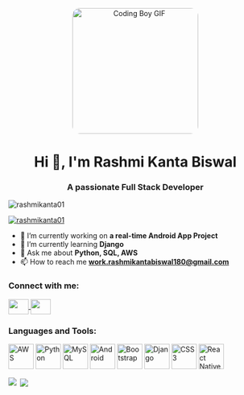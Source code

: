 <!-- Welcome Animation (square and centered) -->
<p align="center">
  <img src="https://i.giphy.com/media/qgQUggAC3Pfv687qPC/giphy.webp" width="250" height="250" style="border-radius:15px;" alt="Coding Boy GIF">
</p>

<h1 align="center">Hi 👋, I'm Rashmi Kanta Biswal</h1>
<h3 align="center">A passionate Full Stack Developer</h3>

<!-- Profile Views -->
<p align="left">
  <img src="https://komarev.com/ghpvc/?username=rashmikanta01&label=Profile%20views&color=0e75b6&style=flat" alt="rashmikanta01" />
</p>

<!-- Trophies -->
<p align="left">
  <a href="https://github.com/ryo-ma/github-profile-trophy">
    <img src="https://github-profile-trophy.vercel.app/?username=rashmikanta01" alt="rashmikanta01" />
  </a>
</p>

- 🔭 I’m currently working on **a real-time Android App Project**
- 🌱 I’m currently learning **Django**
- 💬 Ask me about **Python, SQL, AWS**
- 📫 How to reach me **work.rashmikantabiswal180@gmail.com**

<h3 align="left">Connect with me:</h3>
<p align="left">
<a href="https://linkedin.com/in/rashmi kanta biswal" target="blank">
  <img align="center" src="https://raw.githubusercontent.com/rahuldkjain/github-profile-readme-generator/master/src/images/icons/Social/linked-in-alt.svg" height="30" width="40" />
</a>
<a href="https://www.leetcode.com/rashmikanta01" target="blank">
  <img align="center" src="https://raw.githubusercontent.com/rahuldkjain/github-profile-readme-generator/master/src/images/icons/Social/leet-code.svg" height="30" width="40" />
</a>
</p>

<h3 align="left">Languages and Tools:</h3>
<p align="left">
<a href="https://aws.amazon.com" target="_blank"><img src="https://media.giphy.com/media/kH1DBkPNyZPOk0BxrM/giphy.gif" width="50" height="50" alt="AWS"/></a>
<a href="https://www.python.org" target="_blank"><img src="https://media.giphy.com/media/LMt9638dO8dftAjtco/giphy.gif" width="50" height="50" alt="Python"/></a>
<a href="https://www.mysql.com/" target="_blank"><img src="https://media.giphy.com/media/ln7z2eWriiQAllfVcn/giphy.gif" width="50" height="50" alt="MySQL"/></a>
<a href="https://developer.android.com" target="_blank"><img src="https://media.giphy.com/media/XAxylRMCdpbEWUAvr8/giphy.gif" width="50" height="50" alt="Android"/></a>
<a href="https://getbootstrap.com" target="_blank"><img src="https://media.giphy.com/media/Sr8xDpMwVKOHUWDVRD/giphy.gif" width="50" height="50" alt="Bootstrap"/></a>
<a href="https://www.djangoproject.com/" target="_blank"><img src="https://static.djangoproject.com/img/logos/django-logo-negative.svg" width="50" height="50" alt="Django" style="animation: pulse 2s infinite;"/></a>
<a href="https://developer.mozilla.org/en-US/docs/Web/CSS" target="_blank"><img src="https://media.giphy.com/media/fsEaZldNC8A1PJ3mwp/giphy.gif" width="50" height="50" alt="CSS3"/></a>
<a href="https://reactnative.dev/" target="_blank"><img src="https://media.giphy.com/media/eNAsjO55tPbgaor7ma/giphy.gif" width="50" height="50" alt="React Native"/></a>
</p>

<!-- Stats -->
<p>
  <img align="left" src="https://github-readme-stats.vercel.app/api/top-langs?username=rashmikanta01&show_icons=true&locale=en&layout=compact" />
</p>

<p>
  &nbsp;<img align="center" src="https://github-readme-stats.vercel.app/api?username=rashmikanta01&show_icons=true&locale=en" />
</p>

